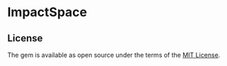 # ImpactSpace


## License

The gem is available as open source under the terms of the [MIT License](http://opensource.org/licenses/MIT).

